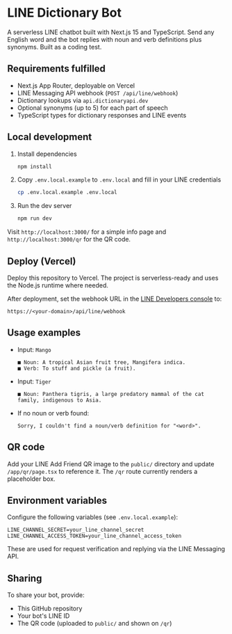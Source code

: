 # LINE Dictionary Bot

A serverless LINE chatbot built with Next.js 15 and TypeScript. Send any English word and the bot replies with noun and verb definitions plus synonyms. Built as a coding test.

## Requirements fulfilled
- Next.js App Router, deployable on Vercel
- LINE Messaging API webhook (`POST /api/line/webhook`)
- Dictionary lookups via `api.dictionaryapi.dev`
- Optional synonyms (up to 5) for each part of speech
- TypeScript types for dictionary responses and LINE events

## Local development
1. Install dependencies
   ```bash
   npm install
   ```
2. Copy `.env.local.example` to `.env.local` and fill in your LINE credentials
   ```bash
   cp .env.local.example .env.local
   ```
3. Run the dev server
   ```bash
   npm run dev
   ```

  Visit `http://localhost:3000/` for a simple info page and `http://localhost:3000/qr` for the QR code.

## Deploy (Vercel)
Deploy this repository to Vercel. The project is serverless-ready and uses the Node.js runtime where needed.

After deployment, set the webhook URL in the [LINE Developers console](https://developers.line.biz/) to:
```
https://<your-domain>/api/line/webhook
```

## Usage examples
- Input: `Mango`
  ```
  ■ Noun: A tropical Asian fruit tree, Mangifera indica.
  ■ Verb: To stuff and pickle (a fruit).
  ```
- Input: `Tiger`
  ```
  ■ Noun: Panthera tigris, a large predatory mammal of the cat family, indigenous to Asia.
  ```
- If no noun or verb found:
  ```
  Sorry, I couldn't find a noun/verb definition for "<word>".
  ```

## QR code
Add your LINE Add Friend QR image to the `public/` directory and update `/app/qr/page.tsx` to reference it. The `/qr` route currently renders a placeholder box.

## Environment variables
Configure the following variables (see `.env.local.example`):
```
LINE_CHANNEL_SECRET=your_line_channel_secret
LINE_CHANNEL_ACCESS_TOKEN=your_line_channel_access_token
```

These are used for request verification and replying via the LINE Messaging API.

## Sharing
To share your bot, provide:
- This GitHub repository
- Your bot's LINE ID
- The QR code (uploaded to `public/` and shown on `/qr`)
